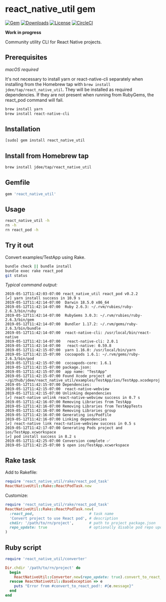 # react_native_util gem

[![Gem](https://img.shields.io/gem/v/react_native_util.svg?style=flat)](https://rubygems.org/gems/react_native_util)
[![Downloads](https://img.shields.io/gem/dt/react_native_util.svg?style=flat)](https://rubygems.org/gems/react_native_util)
[![License](https://img.shields.io/badge/license-MIT-green.svg?style=flat)](https://github.com/jdee/react_native_util/blob/master/LICENSE)
[![CircleCI](https://img.shields.io/circleci/project/github/jdee/react_native_util.svg)](https://circleci.com/gh/jdee/react_native_util)

**Work in progress**

Community utility CLI for React Native projects.

## Prerequisites

_macOS required_

It's not necessary to install yarn or react-native-cli separately when
installing from the Homebrew tap with `brew install jdee/tap/react_native_util`.
They will be installed as required dependencies. If they are not present when
running from RubyGems, the react_pod command will fail.
```bash
brew install yarn
brew install react-native-cli
```

## Installation

```bash
[sudo] gem install react_native_util
```

## Install from Homebrew tap

```bash
brew install jdee/tap/react_native_util
```

## Gemfile

```Ruby
gem 'react_native_util'
```

## Usage

```bash
react_native_util -h
rn -h
rn react_pod -h
```

## Try it out

Convert examples/TestApp using Rake.

```bash
bundle check || bundle install
bundle exec rake react_pod
git status
```

_Typical command output:_
```
2019-05-12T11:42:03-07:00 react_native_util react_pod v0.2.2
[✔] yarn install success in 10.9 s
2019-05-12T11:42:14-07:00  Darwin 18.5.0 x86_64
2019-05-12T11:42:14-07:00  Ruby 2.6.3: ~/.rvm/rubies/ruby-2.6.3/bin/ruby
2019-05-12T11:42:14-07:00  RubyGems 3.0.3: ~/.rvm/rubies/ruby-2.6.3/bin/gem
2019-05-12T11:42:14-07:00  Bundler 1.17.2: ~/.rvm/gems/ruby-2.6.3/bin/bundle
2019-05-12T11:42:14-07:00  react-native-cli: /usr/local/bin/react-native
2019-05-12T11:42:14-07:00   react-native-cli: 2.0.1
2019-05-12T11:42:14-07:00   react-native: 0.59.8
2019-05-12T11:42:15-07:00  yarn 1.16.0: /usr/local/bin/yarn
2019-05-12T11:42:15-07:00  cocoapods 1.6.1: ~/.rvm/gems/ruby-2.6.3/bin/pod
2019-05-12T11:42:15-07:00  cocoapods-core: 1.6.1
2019-05-12T11:42:15-07:00 package.json:
2019-05-12T11:42:15-07:00  app name: "TestApp"
2019-05-12T11:42:15-07:00 Found Xcode project at ~/github/jdee/react_native_util/examples/TestApp/ios/TestApp.xcodeproj
2019-05-12T11:42:15-07:00 Dependencies:
2019-05-12T11:42:15-07:00  react-native-webview
2019-05-12T11:42:15-07:00 Unlinking dependencies
[✔] react-native unlink react-native-webview success in 0.7 s
2019-05-12T11:42:16-07:00 Removing Libraries from TestApp
2019-05-12T11:42:16-07:00 Removing Libraries from TestAppTests
2019-05-12T11:42:16-07:00 Removing Libraries group
2019-05-12T11:42:16-07:00 Generating ios/Podfile
2019-05-12T11:42:16-07:00 Linking dependencies
[✔] react-native link react-native-webview success in 0.5 s
2019-05-12T11:42:17-07:00 Generating Pods project and ios/TestApp.xcworkspace
[✔] pod install success in 8.2 s
2019-05-12T11:42:25-07:00 Conversion complete ✅
2019-05-12T11:42:25-07:00 $ open ios/TestApp.xcworkspace
```

## Rake task

Add to Rakefile:
```Ruby
require 'react_native_util/rake/react_pod_task'
ReactNativeUtil::Rake::ReactPodTask.new
```

Customize:
```Ruby
require 'react_native_util/rake/react_pod_task'
ReactNativeUtil::Rake::ReactPodTask.new(
  :react_pod,                         # task name
  'Convert project to use React pod', # description
  chdir: '/path/to/rn/project',       # path to project package.json
  repo_update: true                   # optionally disable pod repo update
)
```

## Ruby script

```Ruby
require 'react_native_util/converter'

Dir.chdir '/path/to/rn/project' do
  begin
    ReactNativeUtil::Converter.new(repo_update: true).convert_to_react_pod!
  rescue ReactNativeUtil::BaseException => e
    puts "Error from #convert_to_react_pod!: #{e.message}"
  end
end
```
